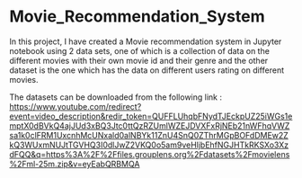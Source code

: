 # Movie_Recommendation_System

In this project, I have created a Movie recommendation system in Jupyter notebook using 2 data sets, one of which is a collection of data on the different movies with their own movie id and their genre and the other dataset is the one which has the data on different users rating on different movies.

The datasets can be downloaded from the following link : https://www.youtube.com/redirect?event=video_description&redir_token=QUFFLUhqbFNydTJEckpUZ25iWGs1emptX0dBVkQ4ajJUd3xBQ3Jtc0ttQzRZUmlWZEJDVXFxRjNEb21nWFhqVWZsa1k0clFRM1UxcnhMcUNxald0alNBYk11ZnU4SnQ0ZThrMGpBOFdDMEw2ZkQ3WUxmNUJtTGVHQ3I0dlJwZ2VKQ0o5am9veHljbEhfNGJHTkRKSXo3XzdFQQ&q=https%3A%2F%2Ffiles.grouplens.org%2Fdatasets%2Fmovielens%2Fml-25m.zip&v=eyEabQRBMQA
